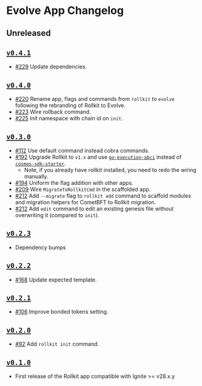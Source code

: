 # Evolve App Changelog

## Unreleased

## [`v0.4.1`](https://github.com/ignite/apps/releases/tag/evolve/v0.4.1)

- [#229](https://github.com/ignite/apps/pull/229) Update dependencies.

## [`v0.4.0`](https://github.com/ignite/apps/releases/tag/evolve/v0.4.0)

- [#220](https://github.com/ignite/apps/pull/220) Rename app, flags and commands from `rollkit` to `evolve` following the rebranding of Rollkit to Evolve.
- [#223](https://github.com/ignite/apps/pull/223) Wire rollback command.
- [#225](https://github.com/ignite/apps/pull/225) Init namespace with chain id on `init`.

## [`v0.3.0`](https://github.com/ignite/apps/releases/tag/rollkit/v0.3.0)

- [#112](https://github.com/ignite/apps/pull/112) Use default command instead cobra commands.
- [#192](https://github.com/ignite/apps/pull/192) Upgrade Rollkit to `v1.x` and use [`go-execution-abci`](https://github.com/evstack/ev-abci) instead of [`cosmos-sdk-starter`](https://github.com/rollkit/cosmos-sdk-starter).
  - Note, if you already have rollkit installed, you need to redo the wiring manually.
- [#194](https://github.com/ignite/apps/pull/194) Uniform the flag addition with other apps.
- [#209](https://github.com/ignite/apps/pull/209) Wire `MigrateToRollkitCmd` in the scaffolded app.
- [#212](https://github.com/ignite/apps/pull/212) Add `--migrate` flag to `rollkit add` command to scaffold modules and migration helpers for CometBFT to Rollkit migration.
- [#212](https://github.com/ignite/apps/pull/212) Add `edit` command to edit an existing genesis file without overwriting it (compared to `init`).

## [`v0.2.3`](https://github.com/ignite/apps/releases/tag/rollkit/v0.2.3)

- Dependency bumps

## [`v0.2.2`](https://github.com/ignite/apps/releases/tag/rollkit/v0.2.2)

- [#168](https://github.com/ignite/apps/pull/168) Update expected template.

## [`v0.2.1`](https://github.com/ignite/apps/releases/tag/rollkit/v0.2.1)

- [#106](https://github.com/ignite/apps/pull/106) Improve bonded tokens setting.

## [`v0.2.0`](https://github.com/ignite/apps/releases/tag/rollkit/v0.2.0)

- [#92](https://github.com/ignite/apps/pull/92) Add `rollkit init` command.

## [`v0.1.0`](https://github.com/ignite/apps/releases/tag/rollkit/v0.1.0)

- First release of the Rollkit app compatible with Ignite >= v28.x.y
